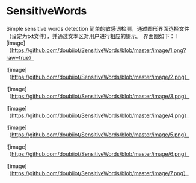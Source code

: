 # SensitiveWords
Simple sensitive words detection
简单的敏感词检测，通过图形界面选择文件（设定为txt文件），并通过文本区对用户进行相应的提示。
界面图如下：
![image]（https://github.com/doubiiot/SensitiveWords/blob/master/image/1.png?raw=true）

![image]（https://github.com/doubiiot/SensitiveWords/blob/master/image/2.png）

![image]（https://github.com/doubiiot/SensitiveWords/blob/master/image/3.png）

![image]（https://github.com/doubiiot/SensitiveWords/blob/master/image/4.png）

![image]（https://github.com/doubiiot/SensitiveWords/blob/master/image/5.png）

![image]（https://github.com/doubiiot/SensitiveWords/blob/master/image/6.png）

![image]（https://github.com/doubiiot/SensitiveWords/blob/master/image/7.png）


